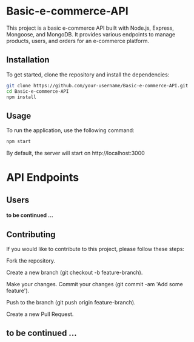 # Basic-e-commerce-API

This project is a basic e-commerce API built with Node.js, Express, Mongoose, and MongoDB. It provides various endpoints to manage products, users, and orders for an e-commerce platform.


## Installation
To get started, clone the repository and install the dependencies:

```bash
git clone https://github.com/your-username/Basic-e-commerce-API.git
cd Basic-e-commerce-API
npm install
```

## Usage

To run the application, use the following command:
```bash
npm start
```
By default, the server will start on http://localhost:3000

# API Endpoints
## Users
#### to be continued ...

## Contributing
If you would like to contribute to this project, please follow these steps:

Fork the repository.

Create a new branch (git checkout -b feature-branch).

Make your changes.
Commit your changes (git commit -am 'Add some feature').

Push to the branch (git push origin feature-branch).

Create a new Pull Request.


## to be continued ...

